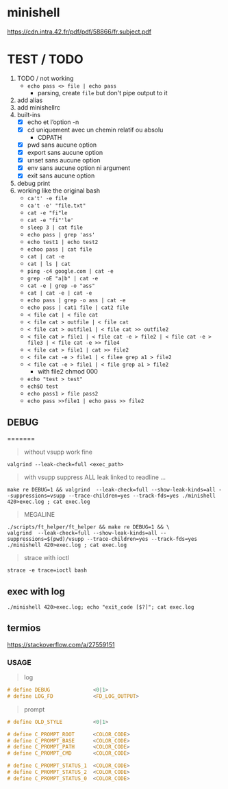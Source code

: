 # minishell
https://cdn.intra.42.fr/pdf/pdf/58866/fr.subject.pdf

# TEST / TODO

1. TODO / not working
	- `echo pass <> file | echo pass`
		- parsing, create `file` but don't pipe output to it
1. add alias
1. add minishellrc
1. built-ins
	- [x] echo et l’option -n
	- [x] cd uniquement avec un chemin relatif ou absolu
		- CDPATH
	- [x] pwd sans aucune option
	- [x] export sans aucune option
	- [x] unset sans aucune option
	- [x] env sans aucune option ni argument
	- [x] exit sans aucune option
1. debug print
1. working like the original bash
	- `ca't' -e file`
	- `ca't -e' "file.txt"`
	- `cat -e "fi"le`
	- `cat -e "fi"'le'`
	- `sleep 3 | cat file`
	- `echo pass | grep 'ass'`
	- `echo test1 | echo test2`
	- `echoo pass | cat file`
	- `cat | cat -e`
	- `cat | ls | cat`
	- `ping -c4 google.com | cat -e`
	- `grep -oE "a|b" | cat -e`
	- `cat -e | grep -o "ass"`
	- `cat | cat -e | cat -e`
	- `echo pass | grep -o ass | cat -e`
	- `echo pass | cat1 file | cat2 file`
	- `< file cat | < file cat`
	- `< file cat > outfile | < file cat`
	- `< file cat > outfile1 | < file cat >> outfile2`
	- `< file cat > file1 | < file cat -e > file2 | < file cat -e > file3 | < file cat -e >> file4`
	- `< file cat > file1 | cat >> file2`
	- `< file cat -e > file1 | < filee grep a1 > file2`
	- `< file cat -e > file1 | < file grep a1 > file2`
		- with file2 chmod 000
	- `echo "test > test"`
	- `ech$O test`
	- `echo pass1 > file pass2`
	- `echo pass >>file1 | echo pass >> file2`

## DEBUG
=======

> without vsupp work fine

`valgrind --leak-check=full <exec_path>`

> with vsupp suppress ALL leak linked to readline ...

`make re DEBUG=1 && valgrind  --leak-check=full --show-leak-kinds=all --suppressions=vsupp --trace-children=yes --track-fds=yes ./minishell 420>exec.log ; cat exec.log`

> MEGALINE

```
./scripts/ft_helper/ft_helper && make re DEBUG=1 && \
valgrind  --leak-check=full --show-leak-kinds=all --suppressions=$(pwd)/vsupp --trace-children=yes --track-fds=yes ./minishell 420>exec.log ; cat exec.log
```

> strace with ioctl

`strace -e trace=ioctl bash`

## exec with log
`./minishell 420>exec.log; echo "exit_code [$?]"; cat exec.log`

## termios
https://stackoverflow.com/a/27559151

### USAGE

> log
```h
# define DEBUG				<0|1>
# define LOG_FD				<FD_LOG_OUTPUT>
```

> prompt
```h
# define OLD_STYLE			<0|1>

# define C_PROMPT_ROOT		<COLOR_CODE>
# define C_PROMPT_BASE		<COLOR_CODE>
# define C_PROMPT_PATH		<COLOR_CODE>
# define C_PROMPT_CMD		<COLOR_CODE>

# define C_PROMPT_STATUS_1	<COLOR_CODE>
# define C_PROMPT_STATUS_2	<COLOR_CODE>
# define C_PROMPT_STATUS_0	<COLOR_CODE>
```

